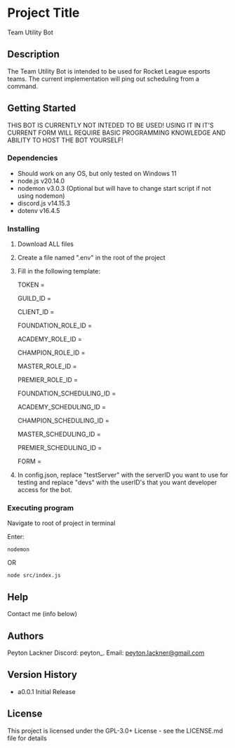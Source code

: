 # Project Title

Team Utility Bot

## Description

The Team Utility Bot is intended to be used for Rocket League esports teams. The current implementation will ping out scheduling from a command.

## Getting Started

THIS BOT IS CURRENTLY NOT INTEDED TO BE USED! USING IT IN IT'S CURRENT FORM WILL REQUIRE BASIC PROGRAMMING KNOWLEDGE AND ABILITY TO HOST THE BOT YOURSELF!

### Dependencies

* Should work on any OS, but only tested on Windows 11
* node.js v20.14.0
* nodemon v3.0.3 (Optional but will have to change start script if not using nodemon)
* discord.js v14.15.3
* dotenv v16.4.5

### Installing

1. Download ALL files
2. Create a file named ".env" in the root of the project
3. Fill in the following template:
   
    TOKEN =

    GUILD_ID =
   
    CLIENT_ID =

    FOUNDATION_ROLE_ID =
   
    ACADEMY_ROLE_ID =
   
    CHAMPION_ROLE_ID =
   
    MASTER_ROLE_ID =
   
    PREMIER_ROLE_ID =

    FOUNDATION_SCHEDULING_ID =
   
    ACADEMY_SCHEDULING_ID =
   
    CHAMPION_SCHEDULING_ID =
   
    MASTER_SCHEDULING_ID =
   
    PREMIER_SCHEDULING_ID =

    FORM =
   

5. In config.json, replace "testServer" with the serverID you want to use for testing and replace "devs" with the userID's that you want developer access for the bot.

### Executing program

Navigate to root of project in terminal

Enter:
```
nodemon
```
OR
```
node src/index.js
```

## Help

Contact me (info below)

## Authors

Peyton Lackner
    Discord: peyton_.
    Email: peyton.lackner@gmail.com

## Version History

* a0.0.1
    Initial Release

## License

This project is licensed under the GPL-3.0+ License - see the LICENSE.md file for details
